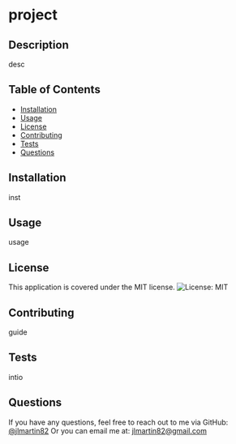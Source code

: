 # project

## Description

desc

## Table of Contents

- [Installation](#installation)
- [Usage](#usage)
- [License](#license)
- [Contributing](#contributing)
- [Tests](#tests)
- [Questions](#questions)

## Installation

inst

## Usage

usage

## License

This application is covered under the MIT license. ![License: MIT](MIT)

## Contributing

guide

## Tests

intio

## Questions

If you have any questions, feel free to reach out to me via GitHub: [@jlmartin82](https://github.com/jlmartin82)
Or you can email me at: jlmartin82@gmail.com
